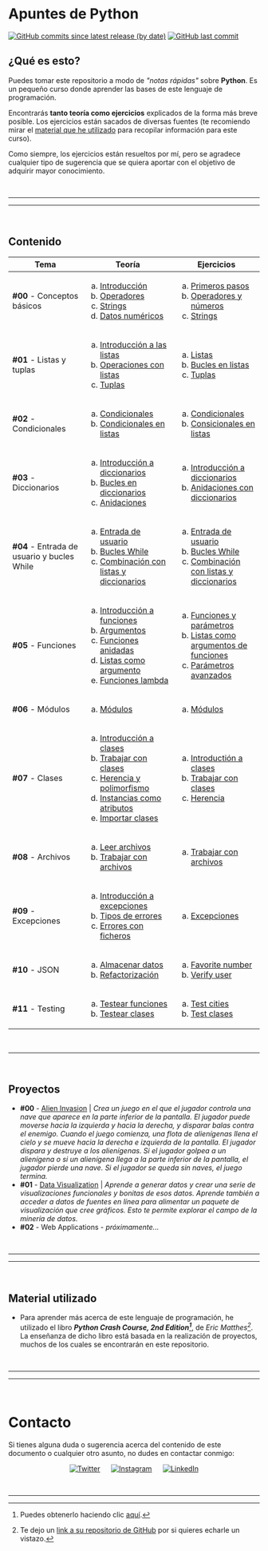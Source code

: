 # Apuntes de Python

[![GitHub commits since latest release (by date)](https://img.shields.io/github/commits-since/nlarrea/curso-python/fde91fb5c08999d8d28b0131381c89b6b71fc9eb?label=commits%20counter&style=flat-square&labelColor=181717&color=2a9d8f)](https://github.com/nlarrea/curso-python/commits/main)
[![GitHub last commit](https://img.shields.io/github/last-commit/nlarrea/curso-python?style=flat-square&labelColor=181717&color=2a9d8f)](https://github.com/NLarrea/curso-python/commits/main)

## ¿Qué es esto?

Puedes tomar este repositorio a modo de *"notas rápidas"* sobre **Python**. Es un pequeño curso donde aprender las bases de este lenguaje de programación.

Encontrarás **tanto teoría como ejercicios** explicados de la forma más breve posible. Los ejercicios están sacados de diversas fuentes (te recomiendo mirar el [material que he utilizado](#material-utilizado) para recopilar información para este curso).

Como siempre, los ejercicios están resueltos por mí, pero se agradece cualquier tipo de sugerencia que se quiera aportar con el objetivo de adquirir mayor conocimiento.


<br><hr>
<hr><br>


## Contenido


| Tema | Teoría | Ejercicios |
| --- | --- | --- |
| **#00** - Conceptos básicos | <ol type="a"><li>[Introducción](./TEORIA/00_conceptos_basicos/00_introduccion.py)</li><li>[Operadores](./TEORIA/00_conceptos_basicos/01_operadores.py)</li><li>[Strings](./TEORIA/00_conceptos_basicos/02_strings.py)</li><li>[Datos numéricos](./TEORIA/00_conceptos_basicos/03_numeros.py)</li></ol> | <!-- EJERCICIOS TEMA 0 --> <ol type="a"><li>[Primeros pasos](./EJERCICIOS/00_conceptos_basicos/00_introduccion.py)</li><li>[Operadores y números](./EJERCICIOS/00_conceptos_basicos/01_operadores.py)</li><li>[Strings](./EJERCICIOS/00_conceptos_basicos/02_strings.py)</li></ol> |
| **#01** - Listas y tuplas | <ol type="a"><li>[Introducción a las listas](./TEORIA/01_listas_y_tuplas/00_introduccion_listas.py)</li><li>[Operaciones con listas](./TEORIA/01_listas_y_tuplas/01_operaciones_con_listas.py)</li><li>[Tuplas](./TEORIA/01_listas_y_tuplas/02_tuplas.py)</li></ol> | <!-- EJERCICIOS TEMA #1 --> <ol type="a"><li>[Listas](./EJERCICIOS/01_listas_y_tuplas/00_listas.py)</li><li>[Bucles en listas](./EJERCICIOS/01_listas_y_tuplas/01_operaciones_con_listas.py)</li><li>[Tuplas](./EJERCICIOS/01_listas_y_tuplas/02_tuplas.py)</li></ol> |
| **#02** - Condicionales | <ol type="a"><li>[Condicionales](./TEORIA/02_condicionales/00_condicionales.py)</li><li>[Condicionales en listas](./TEORIA/02_condicionales/01_condiciones_en_listas.py)</li></ol> | <!-- EJERCICIOS TEMA #2 --> <ol type="a"><li>[Condicionales](./EJERCICIOS/02_condicionales/00_condicionales.py)</li><li>[Consicionales en listas](./EJERCICIOS/02_condicionales/01_condicionales_en_listas.py)</li></ol> |
| **#03** - Diccionarios | <ol type="a"><li>[Introducción a diccionarios](./TEORIA/03_diccionarios/00_diccionarios.py)</li><li>[Bucles en diccionarios](./TEORIA/03_diccionarios/01_bucles_en_diccionarios.py)</li><li>[Anidaciones](./TEORIA/03_diccionarios/02_anidacion.py)</li></ol> | <!-- EJERCICIOS TEMA #3 --> <ol type="a"><li>[Introducción a diccionarios](./EJERCICIOS/03_diccionarios/00_diccionarios.py)</li><li>[Anidaciones con diccionarios](./EJERCICIOS/03_diccionarios/01_anidaciones.py)</li></ol> |
| **#04** - Entrada de usuario y bucles While | <ol type="a"><li>[Entrada de usuario](./TEORIA/04_input_y_while/00_input.py)</li><li>[Bucles While](./TEORIA/04_input_y_while/01_while_loop.py)</li><li>[Combinación con listas y diccionarios](./TEORIA/04_input_y_while/02_uso_en_listas_y_diccionarios.py)</li></ol> | <!-- EJERCICIOS TEMA #4 --> <ol type="a"><li>[Entrada de usuario](./EJERCICIOS/04_input_y_while/00_input.py)</li><li>[Bucles While](./EJERCICIOS/04_input_y_while/01_while.py)</li><li>[Combinación con listas y diccionarios](./EJERCICIOS/04_input_y_while/02_uso_en_listas_y_diccionarios.py)</li></ol> |
| **#05** - Funciones | <ol type="a"><li>[Introducción a funciones](./TEORIA/05_funciones/00_funciones.py)</li><li>[Argumentos](./TEORIA/05_funciones/01_argumentos.py)</li><li>[Funciones anidadas](./TEORIA/05_funciones/02_funciones_anidadas.py)</li><li>[Listas como argumento](./TEORIA/05_funciones/03_listas_como_argumento.py)</li><li>[Funciones lambda](./TEORIA/05_funciones/04_lambdas.py)</li></ol> | <!-- EJERCICIOS TEMA #5 --> <ol type="a"><li>[Funciones y parámetros](./EJERCICIOS/05_funciones/00_funciones_y_parametros.py)</li><li>[Listas como argumentos de funciones](./EJERCICIOS/05_funciones/01_listas_como_argumento.py)</li><li>[Parámetros avanzados](./EJERCICIOS/05_funciones/02_parametros_avanzados.py)</li></ol> |
| **#06** - Módulos | <ol type="a"><li>[Módulos](./TEORIA/06_modulos/00_modulos.py)</li></ol> | <!-- EJERCICIOS TEMA #6 --> <ol type="a"><li>[Módulos](./EJERCICIOS/06_modulos/00_modulos.py)</li></ol> |
| **#07** - Clases | <ol type="a"><li>[Introducción a clases](./TEORIA/07_clases/00_intro_clases.py)</li><li>[Trabajar con clases](./TEORIA/07_clases/01_trabajar_con_clases.py)</li><li>[Herencia y polimorfismo](./TEORIA/07_clases/02_herencia_y_polimorfismo.py)</li><li>[Instancias como atributos](./TEORIA/07_clases/03_instancias_como_atributos.py)</li><li>[Importar clases](./TEORIA/07_clases/04_importar_clases.py)</li></ol> | <!-- EJERCICIOS TEMA #7 --> <ol type="a"><li>[Introductión a clases](./EJERCICIOS/07_clases/00_intro_clases.py)</li><li>[Trabajar con clases](./EJERCICIOS/07_clases/01_trabajar_con_clases.py)</li><li>[Herencia](./EJERCICIOS/07_clases/02_herencia.py)</li></ol> |
| **#08** - Archivos | <ol type="a"><li>[Leer archivos](./TEORIA/08_archivos/00_leer_archivos.py)</li><li>[Trabajar con archivos](./TEORIA/08_archivos/01_trabajar_con_archivos.py)</li></ol> | <!-- EJERCICIOS TEMA #8 --> <ol type="a"><li>[Trabajar con archivos](./EJERCICIOS/08_archivos/00_trabajar_con_archivos.py)</li></ol> |
| **#09** - Excepciones | <ol type="a"><li>[Introducción a excepciones](./TEORIA/09_excepciones/00_intro_excepciones.py)</li><li>[Tipos de errores](./TEORIA/09_excepciones/01_tipos_de_errores.md)</li><li>[Errores con ficheros](./TEORIA/09_excepciones/02_errores_con_ficheros.py)</li></ol> | <!-- EJERCICIOS TEMA #9 --> <ol type="a"><li>[Excepciones](./EJERCICIOS/09_excepciones/00_excepciones.py)</li></ol> |
| **#10** - JSON | <ol type="a"><li>[Almacenar datos](./TEORIA/10_json/00_almacenar_datos.py)</li><li>[Refactorización](./TEORIA/10_json/01_refactorizacion.py)</li></ol> | <!-- EJERCICIOS TEMA #10 --> <ol type="a"><li>[Favorite number](./EJERCICIOS/10_json/00_favorite_number.py)</li><li>[Verify user](./EJERCICIOS/10_json/01_verify_user.py)</li></ol> |
| **#11** - Testing | <ol type="a"><li>[Testear funciones](./TEORIA/11_testing/00_testear_funciones.md)</li><li>[Testear clases](./TEORIA/11_testing/01_testear_clases.md)</li></ol> | <!-- EJERCICIOS TEMA #11 --> <ol type="a"><li>[Test cities](./EJERCICIOS/11_testing/test_cities.py)</li><li>[Test clases](./EJERCICIOS/11_testing/test_clases.py)</li></ol> |


<br><hr><br>


## Proyectos

* **#00** - [Alien Invasion](./PROYECTOS/alien_invasion/README.md#alien-invasion) | *Crea un juego en el que el jugador controla una nave que aparece en la parte inferior de la pantalla. El jugador puede moverse hacia la izquierda y hacia la derecha, y disparar balas contra el enemigo. Cuando el juego comienza, una flota de alienígenas llena el cielo y se mueve hacia la derecha e izquierda de la pantalla. El jugador dispara y destruye a los alienígenas. Si el jugador golpea a un alienígena o si un alienígena llega a la parte inferior de la pantalla, el jugador pierde una nave. Si el jugador se queda sin naves, el juego termina.*
* **#01** - [Data Visualization](./PROYECTOS/data_visualization/README.md#data-visualization) | *Aprende a generar datos y crear una serie de visualizaciones funcionales y bonitas de esos datos. Aprende también a acceder a datos de fuentes en línea para alimentar un paquete de visualización que cree gráficos. Esto te permite explorar el campo de la minería de datos.*
* **#02** - Web Applications - *próximamente...*


<br><hr>
<hr><br>


## Material utilizado

- Para aprender más acerca de este lenguaje de programación, he utilizado el libro ***Python Crash Course, 2nd Edition[^1]***, de *Eric Matthes[^2]*. La enseñanza de dicho libro está basada en la realización de proyectos, muchos de los cuales se encontrarán en este repositorio.


<br><hr>
<hr><br>


# Contacto

Si tienes alguna duda o sugerencia acerca del contenido de este documento o cualquier otro asunto, no dudes en contactar conmigo:

<div align="center">

[![Twitter](https://img.shields.io/badge/Twitter-@nlarrea__-1DA1F2?style=flat-square&logo=Twitter&logoColor=white&labelColor=181717&label)](https://twitter.com/nlarrea_) &emsp;
[![Instagram](https://img.shields.io/badge/Instagram-@n.loust-E4405F?style=flat-square&logo=Instagram&logoColor=white&labelColor=181717&label)](https://www.instagram.com/n.loust/) &emsp;
[![LinkedIn](https://img.shields.io/badge/LinkedIn-Naia%20Larrea-0A66C2?style=flat-square&logo=LinkedIn&logoColor=white&labelColor=181717&label)](https://www.linkedin.com/in/naia-larrea/)

</div>


<br><hr>


[^1]: Puedes obtenerlo haciendo clic [aquí](https://www.amazon.com/Python-Crash-Course-2nd-Edition/dp/1593279280).

[^2]: Te dejo un [link a su repositorio de GitHub](https://github.com/ehmatthes/pcc) por si quieres echarle un vistazo.
